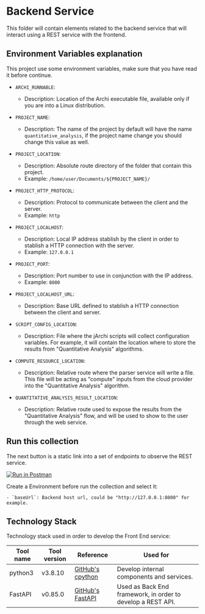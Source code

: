 # Backend Service

This folder will contain elements related to the backend service that will interact
using a REST service with the frontend.

## Environment Variables explanation

This project use some environment variables, make sure that you have read it before continue.

- `ARCHI_RUNNABLE`:
    - Description: Location of the Archi executable file, available only if you are
into a Linux distribution.

- `PROJECT_NAME`: 
    - Description: The name of the project by default will have the name `quantitative_analysis`, if the project 
    name change you should change this value as well.

- `PROJECT_LOCATION`: 
    - Description: Absolute route directory of the folder that contain this project.
    - Example: `/home/user/Documents/${PROJECT_NAME}/`

- `PROJECT_HTTP_PROTOCOL`:
    - Description: Protocol to communicate between the client and the server.
    - Example: `http`

- `PROJECT_LOCALHOST`:
    - Description: Local IP address stablish by the client in order to stablish a HTTP connection with the server.
    - Example: `127.0.0.1`

- `PROJECT_PORT`:
    - Description: Port number to use in conjunction with the IP address.
    - Example: `8000`

- `PROJECT_LOCALHOST_URL`:
    - Description: Base URL defined to stablish a HTTP connection between the client and server.

- `SCRIPT_CONFIG_LOCATION`:
    - Description: File where the jArchi scripts will collect configuration variables.
    For example, it will contain the location where to store the results from "Quantitative Analysis" algorithms.

- `COMPUTE_RESOURCE_LOCATION`:
    - Description: Relative route where the parser service will write a file. This file will be acting as "compute" inputs from the cloud provider into the "Quantitative Analysis" algorithm.

- `QUANTITATIVE_ANALYSIS_RESULT_LOCATION`: 
    - Description: Relative route used to expose the results from the "Quantitative Analysis" flow, and will be used to show to the user through the web service.

## Run this collection

The next button is a static link into a set of endpoints to observe the REST service.

[![Run in Postman](https://run.pstmn.io/button.svg)](https://app.getpostman.com/run-collection/0068e6c6f67b77aecb9f?action=collection%2Fimport)

Create a Environment before run the collection and select it:

    - `baseUrl`: Backend host url, could be "http://127.0.0.1:8000" for example.

## Technology Stack

Technology stack used in order to develop the Front End service:

| Tool name | Tool version  | Reference                                                 | Used for |
|---        | ---           |---                                                        | ---      |
| python3   | v3.8.10       | [GitHub's cpython](https://github.com/python/cpython)     | Develop internal components and services. |
| FastAPI   | v0.85.0       | [GitHub's FastAPI](https://github.com/tiangolo/fastapi)   | Used as Back End framework, in order to develop a REST API. |
